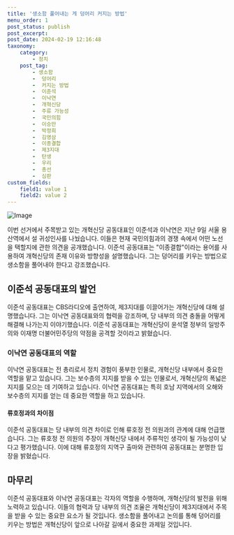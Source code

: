```yaml
---
title: '생소함 풀어내는 게 덩어리 커지는 방법'
menu_order: 1
post_status: publish
post_excerpt: 
post_date: 2024-02-19 12:16:48
taxonomy:
    category:
        - 정치
    post_tag:
        - 생소함
        -  덩어리
        -  커지는 방법
        -  이준석
        -  이낙연
        -  개혁신당
        -  주류 가능성
        -  국민의힘
        -  이승만
        -  박정희
        -  김영삼
        -  이종결합
        -  제3지대
        -  탄생
        -  우리
        -  총선
        -  심판
custom_fields:
    field1: value 1
    field2: value 2
---
```


![Image](https://imgnews.pstatic.net/image/032/2024/02/13/0003278592_001_20240213101601106.jpg?type=w647)

이번 선거에서 주목받고 있는 개혁신당 공동대표인 이준석과 이낙연은 지난 9일 서울 용산역에서 설 귀성인사를 나눴습니다. 이들은 현재 국민의힘과의 경쟁 속에서 어떤 노선을 택할지에 관한 의견을 공개했습니다. 이준석 공동대표는 "이종결합"이라는 용어를 사용하여 개혁신당의 존재 이유와 방향성을 설명했습니다. 그는 덩어리를 키우는 방법으로 생소함을 풀어내야 한다고 강조했습니다.
## 이준석 공동대표의 발언
이준석 공동대표는 CBS라디오에 출연하여, 제3지대를 이끌어가는 개혁신당에 대해 설명했습니다. 그는 이낙연 공동대표와의 협력을 강조하며, 당 내부의 의견 충돌을 어떻게 해결해 나가는지 이야기했습니다. 이준석 공동대표는 개혁신당이 윤석열 정부의 일방주의와 이재명 더불어민주당의 약점을 공격할 것이라고 밝혔습니다.
### 이낙연 공동대표의 역할
이낙연 공동대표는 전 총리로서 정치 경험이 풍부한 인물로, 개혁신당 내부에서 중요한 역할을 맡고 있습니다. 그는 보수층의 지지를 받을 수 있는 인물로서, 개혁신당의 폭넓은 지지를 모으는 데 기여하고 있습니다. 이낙연 공동대표는 특히 호남 지역에서의 오해와 보수층의 지지를 얻는 데 중요한 역할을 하고 있습니다.
#### 류호정과의 차이점
이준석 공동대표는 당 내부의 의견 차이로 인해 류호정 전 의원과의 관계에 대해 언급했습니다. 그는 류호정 전 의원의 주장이 개혁신당 내에서 주류적인 생각이 될 가능성이 낮다고 평가했습니다. 이에 대해 류호정의 지역구 출마와 관련하여 공동대표는 분명한 입장을 밝혔습니다.
## 마무리
이준석 공동대표와 이낙연 공동대표는 각자의 역할을 수행하며, 개혁신당의 발전을 위해 노력하고 있습니다. 이들의 협력과 당 내부의 의견 조율은 개혁신당이 제3지대에서 주목을 받을 수 있는 중요한 요소가 될 것입니다. 생소함을 풀어내고 논의를 통해 덩어리를 키우는 방법은 개혁신당이 앞으로 나아갈 길에서 중요한 과제일 것입니다.
